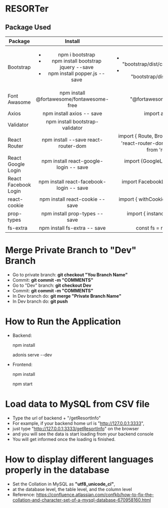 # RESORTer

## Package Used

| Package        | Install           | Import  |
| -------------  |:-------------:    | -----:  |
| Bootstrap | <ul><li>npm i bootstrap</li><li>npm install bootstrap jquery --save</li><li>npm install popper.js --save</li></ul> | <ul><li>import "bootstrap/dist/css/bootstrap.css";</li><li>import "bootstrap/dist/js/bootstrap.js";</li></ul>|
| Font Awasome | npm install @fortawesome/fontawesome-free | import "@fortawesome/fontawesome-free/css/all.css";|
| Axios | npm install axios -- save | import axios from "axios";|
| Validator | npm install bootstrap-validator |
|  React Router | npm install --save react-router-dom | import { Route, BrowserRouter } from 'react-router-dom'；import { Link } from 'react-router-dom'
| React Google Login | npm install react-google-login -- save | import {GoogleLogin} from 'react-google-login';|
| React Facebook Login | npm install react-facebook-login -- save | import FacebookLogin from 'react-facebook-login';|
| react-cookie | npm install react-cookie -- save | import { withCookies, Cookies } from 'react-cookie';|
| prop-types | npm install prop-types -- save | import { instanceOf } from 'prop-types';|
| fs-extra | npm install fs-extra -- save | const fs = require('fs-extra');|
# Merge Private Branch to "Dev" Branch
- Go to private branch: __git checkout "You Branch Name"__ 
- Commit:               __git commit -m "COMMENTS"__
- Go to "Dev" branch:   __git checkout Dev__
- Commit:               __git commit -m "COMMENTS"__
- In Dev branch do:     __git merge "Private Branch Name"__
- In Dev branch do:     __git push__

# How to Run the Application
<ul><li>Backend:<p>npm install</p><p>adonis serve --dev</p></li><li>Frontend:<p>npm install</p><p>npm start</p></li></ul> 

# Load data to MySQL from CSV file
- Type the url of backend + "/getResortInfo" 
- For example, if your backend home url is "http://127.0.0.1:3333",
- just type "http://127.0.0.1:3333/getResortInfo" on the browser
- and you will see the data is start loading from your backend console
- You will get informed once the loading is finished.

# How to display different languages properly in the database
- Set the Collation in MySQL as __"utf8_unicode_ci"__, 
- at the database level, the table level, and the column level
- Reference: 
https://confluence.atlassian.com/confkb/how-to-fix-the-collation-and-character-set-of-a-mysql-database-670958160.html



